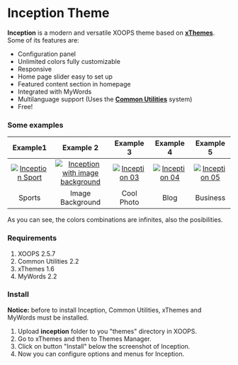 Inception Theme
=========

__Inception__ is a modern and versatile XOOPS theme based on __[xThemes](https://github.com/bitcero/xthemes)__. Some of its features are:

* Configuration panel
* Unlimited colors fully customizable
* Responsive
* Home page slider easy to set up
* Featured content section in homepage
* Integrated with MyWords
* Multilanguage support (Uses the __[Common Utilities](https://github.com/bitcero/rmcommon)__ system)
* Free!

### Some examples

| Example1 | Example 2 | Example 3 | Example 4 | Example 5 |
|:-------:|:-------:|:-------:|:-------:|:-------:|
| [![Inception Sport](http://redmexico.com.mx/images/inception-01-th.jpg)](http://redmexico.com.mx/images/inception-01.jpg) | [![Inception with image background](http://redmexico.com.mx/images/inception-02-th.jpg)](http://redmexico.com.mx/imagesinception-01.jpg) | [![Inception 03](http://redmexico.com.mx/images/inception-03-th.jpg)](http://redmexico.com.mx/images/inception-03.jpg) | [![Inception 04](http://redmexico.com.mx/images/inception-04-th.jpg)](http://redmexico.com.mx/images/inception-04.jpg) | [![Inception 05](http://redmexico.com.mx/images/inception-05-th.jpg)](http://redmexico.com.mx/images/inception-05.jpg) |
| Sports | Image Background | Cool Photo | Blog | Business |

As you can see, the colors combinations are infinites, also the posibilities.

### Requirements

1. XOOPS 2.5.7
2. Common Utilities 2.2
3. xThemes 1.6
4. MyWords 2.2

### Install
__Notice:__ before to install Inception, Common Utilities, xThemes and MyWords must be installed.

1. Upload __inception__ folder to you "themes" directory in XOOPS.
2. Go to xThemes and then to Themes Manager.
3. Click on button "Install" below the screenshot of Inception.
4. Now you can configure options and menus for Inception.
